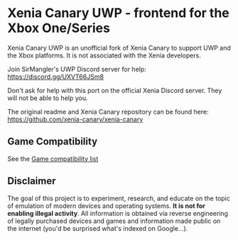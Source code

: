 # Xenia Canary UWP - frontend for the Xbox One/Series

Xenia Canary UWP is an unofficial fork of Xenia Canary to support UWP and the Xbox platforms. It is not associated with the Xenia developers.

Join SirMangler's UWP Discord server for help: https://discord.gg/UXVT66JSm8

Don't ask for help with this port on the official Xenia Discord server. They will not be able to help you.

The original readme and Xenia Canary repository can be found here:
https://github.com/xenia-canary/xenia-canary

## Game Compatibility

See the [Game compatibility list](https://docs.google.com/spreadsheets/d/19wHZmKcs_Mdibj8CM_M4tMB9bSidx6Se3tCLTPobuk4/edit?usp=sharing)

## Disclaimer

The goal of this project is to experiment, research, and educate on the topic
of emulation of modern devices and operating systems. **It is not for enabling
illegal activity**. All information is obtained via reverse engineering of
legally purchased devices and games and information made public on the internet
(you'd be surprised what's indexed on Google...).
